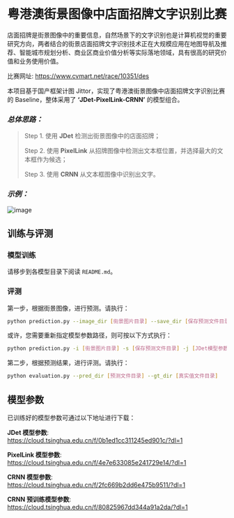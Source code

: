 # 粤港澳街景图像中店面招牌文字识别比赛

店面招牌是街景图像中的重要信息，自然场景下的文字识别也是计算机视觉的重要研究方向，两者结合的街景店面招牌文字识别技术正在大规模应用在地图导航及推荐、智能城市规划分析、商业区商业价值分析等实际落地领域，具有很高的研究价值和业务使用价值。  

比赛网址: https://www.cvmart.net/race/10351/des 

本项目基于国产框架计图 Jittor，实现了粤港澳街景图像中店面招牌文字识别比赛的 Baseline，整体采用了 **‘JDet-PixelLink-CRNN’** 的模型组合。

### *总体思路：*
>    Step 1. 使用 **JDet** 检测出街景图像中的店面招牌；  
>
>    Step 2. 使用 **PixelLink** 从招牌图像中检测出文本框位置，并选择最大的文本框作为候选；  
> 
>    Step 3. 使用 **CRNN** 从文本框图像中识别出文字。


### *示例：*

![image](https://user-images.githubusercontent.com/73881739/182287493-a53ecba5-6b74-487e-bba8-2712d2771f9a.png)


## 训练与评测

### 模型训练
请移步到各模型目录下阅读 ```README.md```。

### 评测
第一步，根据街景图像，进行预测。请执行：
```bash
python prediction.py --image_dir [街景图片目录] --save_dir [保存预测文件目录]
```

或许，您需要重新指定模型参数路径，则可按以下方式执行：
```bash
python prediction.py -i [街景图片目录] -s [保存预测文件目录] -j [JDet模型参数路径] -p [PixelLink模型参数路径] -c [CRNN模型参数路径]
```

第二步，根据预测结果，进行评测。请执行：
```bash
python evaluation.py --pred_dir [预测文件目录] --gt_dir [真实值文件目录]
```

## 模型参数

已训练好的模型参数可通过以下地址进行下载：


**JDet 模型参数**:  
https://cloud.tsinghua.edu.cn/f/0b1ed1cc311245ed901c/?dl=1


**PixelLink 模型参数**:  
https://cloud.tsinghua.edu.cn/f/4e7e633085e241729e14/?dl=1


**CRNN 模型参数**:  
https://cloud.tsinghua.edu.cn/f/2fc669b2dd6e475b9511/?dl=1


**CRNN 预训练模型参数**:   
https://cloud.tsinghua.edu.cn/f/80825967dd344a91a2da/?dl=1
